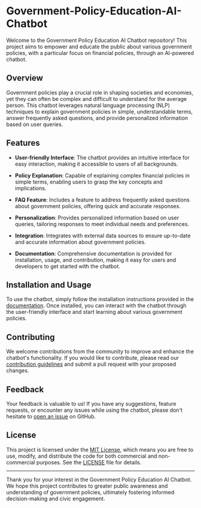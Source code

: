 # Government-Policy-Education-AI-Chatbot


Welcome to the Government Policy Education AI Chatbot repository! This project aims to empower and educate the public about various government policies, with a particular focus on financial policies, through an AI-powered chatbot.

## Overview

Government policies play a crucial role in shaping societies and economies, yet they can often be complex and difficult to understand for the average person. This chatbot leverages natural language processing (NLP) techniques to explain government policies in simple, understandable terms, answer frequently asked questions, and provide personalized information based on user queries.

## Features

- **User-friendly Interface**: The chatbot provides an intuitive interface for easy interaction, making it accessible to users of all backgrounds.
  
- **Policy Explanation**: Capable of explaining complex financial policies in simple terms, enabling users to grasp the key concepts and implications.
  
- **FAQ Feature**: Includes a feature to address frequently asked questions about government policies, offering quick and accurate responses.
  
- **Personalization**: Provides personalized information based on user queries, tailoring responses to meet individual needs and preferences.
  
- **Integration**: Integrates with external data sources to ensure up-to-date and accurate information about government policies.
  
- **Documentation**: Comprehensive documentation is provided for installation, usage, and contribution, making it easy for users and developers to get started with the chatbot.

## Installation and Usage

To use the chatbot, simply follow the installation instructions provided in the [documentation](docs/README.md). Once installed, you can interact with the chatbot through the user-friendly interface and start learning about various government policies.

## Contributing

We welcome contributions from the community to improve and enhance the chatbot's functionality. If you would like to contribute, please read our [contribution guidelines](CONTRIBUTING.md) and submit a pull request with your proposed changes.

## Feedback

Your feedback is valuable to us! If you have any suggestions, feature requests, or encounter any issues while using the chatbot, please don't hesitate to [open an issue](../../issues) on GitHub.

## License

This project is licensed under the [MIT License](LICENSE), which means you are free to use, modify, and distribute the code for both commercial and non-commercial purposes. See the [LICENSE](LICENSE) file for details.

---

Thank you for your interest in the Government Policy Education AI Chatbot. We hope this project contributes to greater public awareness and understanding of government policies, ultimately fostering informed decision-making and civic engagement.
